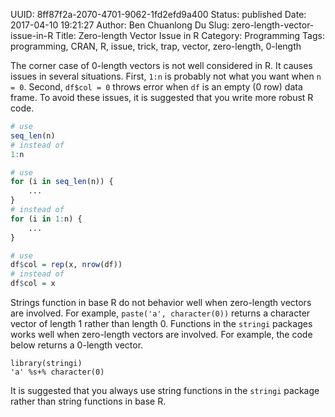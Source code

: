 UUID: 8ff87f2a-2070-4701-9062-1fd2efd9a400
Status: published
Date: 2017-04-10 19:21:27
Author: Ben Chuanlong Du
Slug: zero-length-vector-issue-in-R
Title: Zero-length Vector Issue in R
Category: Programming
Tags: programming, CRAN, R, issue, trick, trap, vector, zero-length, 0-length

The corner case of 0-length vectors is not well considered in R. 
It causes issues in several situations. 
First, `1:n` is probably not what you want when `n = 0`. 
Second, `df$col = 0` throws error when `df` is an empty (0 row) data frame.
To avoid these issues, 
it is suggested that you write more robust R code. 

```R
# use 
seq_len(n)
# instead of 
1:n
```

```R
# use 
for (i in seq_len(n)) {
    ...
}
# instead of 
for (i in 1:n) {
    ...
}
```

```R
# use 
df$col = rep(x, nrow(df))
# instead of 
df$col = x             
```

Strings function in base R do not behavior well when zero-length vectors are involved. 
For example, 
`paste('a', character(0))` returns a character vector of length 1 
rather than length 0. 
Functions in the `stringi` packages works well when zero-length vectors are involved.
For example, the code below returns a 0-length vector.
```
library(stringi)
'a' %s+% character(0)
```
It is suggested that you always use string functions in the `stringi` package 
rather than string functions in base R.

